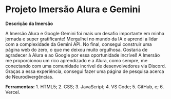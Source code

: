 # Projeto Imersão Alura e Gemini #

**Descrição da Imersão**

A Imersão Alura e Google Gemini foi mais um desafio importante em minha jornada e super gratificante! Mergulhei no mundo da IA e aprendi a lidar com a complexidade da Gemini API. No final, consegui construir uma página  web do zero, o que me deixou muito orgulhosa.
Gostaria de agradecer à Alura e ao Google por essa oportunidade incrível! A Imersão me proporcionou um rico aprendizado e a Alura, como sempre, me conectando com uma comunidade incrível de desenvolvedores via Discord. Graças a essa experiência, consegui fazer uma página de pesquisa acerca de Neurodivergências.

**Ferramentas:**
    1. HTML5;
    2. CSS;
    3. JavaScript;
    4. VS Code;
    5. GitHub, e;
    6. Vercel.
